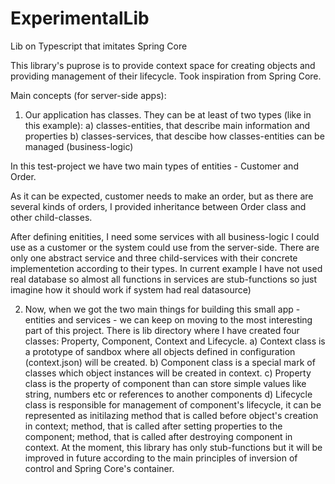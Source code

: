 # ExperimentalLib
Lib on Typescript that imitates Spring Core

This library's puprose is to provide context space for
creating objects and providing management of their lifecycle.
Took inspiration from Spring Core.

Main concepts (for server-side apps):

1) Our application has classes. They can be at least of two types (like in this example):
  a) classes-entities, that describe main information and properties
  b) classes-services, that descibe how classes-entities can be managed (business-logic)

In this test-project we have two main types of entities - Customer and Order.

As it can be expected, customer needs to make an order, but as there are several kinds of
orders, I provided inheritance between Order class and other child-classes.

After defining enitities, I need some services with all business-logic I could use as a customer or
the system could use from the server-side. There are only one abstract service and three child-services
with their concrete implementetion according to their types.
In current example I have not used real database so almost all functions in services are stub-functions so just imagine
how it should work if system had real datasource)

2) Now, when we got the two main things for building this small app - entities and services - we can keep on moving to the most
interesting part of this project.
There is lib directory where I have created four classes: Property, Component, Context and Lifecycle.
  a) Context class is a prototype of sandbox where all objects defined in configuration (context.json) will be created.
  b) Component class is a special mark of classes which object instances will be created in context.
  c) Property class is the property of component than can store  simple values like string, numbers etc or references to another components
  d) Lifecycle class is responsible for management of component's lifecycle, it can be represented as initilazing method that is called
  before object's creation in context; method, that is called after setting properties to the component; method, that is called after destroying
  component in context.
At the moment, this library has only stub-functions but it will be improved in future according to the main principles of inversion of control
and Spring Core's container.
